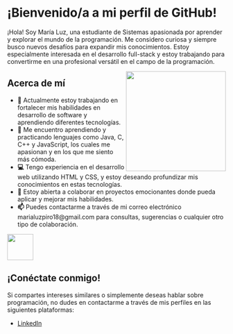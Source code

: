 <h1>¡Bienvenido/a a mi perfil de GitHub!</h1>

  <p>¡Hola! Soy María Luz, una estudiante de Sistemas apasionada por aprender y explorar el mundo de la programación. Me considero curiosa y siempre busco nuevos desafíos para expandir mis conocimientos. Estoy especialmente interesada en el desarrollo full-stack y estoy trabajando para convertirme en una profesional versátil en el campo de la programación.</p>

<img align='right' src="https://media.giphy.com/media/ieyl9zmCjO4b4t6qoY/giphy.gif" width="230">

   <h2>Acerca de mí</h2>

   <ul>
        <li>
            <strong>🔭</strong> Actualmente estoy trabajando en fortalecer mis habilidades en desarrollo de software y aprendiendo diferentes tecnologías.
        </li>
        <li>
            <strong>🌱</strong> Me encuentro aprendiendo y practicando lenguajes como Java, C, C++ y JavaScript, los cuales me apasionan y en los que me siento más cómoda.
        </li>
        <li>
            <strong>💻</strong> Tengo experiencia en el desarrollo web utilizando HTML y CSS, y estoy deseando profundizar mis conocimientos en estas tecnologías.
        </li>
        <li>
            <strong>👯</strong> Estoy abierta a colaborar en proyectos emocionantes donde pueda aplicar y mejorar mis habilidades.
        </li>
        <li>
            <strong>📫</strong> Puedes contactarme a través de mi correo electrónico marialuzpiro18@gmail.com para consultas, sugerencias o cualquier otro tipo de colaboración.
        </li>
    </ul>
<img src="https://media.giphy.com/media/LnQjpWaON8nhr21vNW/giphy.gif" width="60">
   <h2>¡Conéctate conmigo!</h2>

   <p>Si compartes intereses similares o simplemente deseas hablar sobre programación, no dudes en contactarme a
        través de mis perfiles en las siguientes plataformas:</p>

   <ul>
        <li>
            <a href="https://www.linkedin.com/in/mar%C3%ADa-luz-piro-655466234">LinkedIn</a
